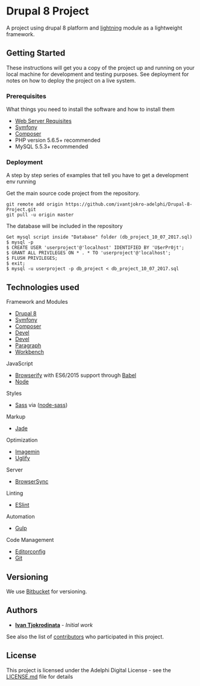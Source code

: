 # Drupal 8 Project

A project using drupal 8 platform and [lightning](https://www.drupal.org/project/lightning) module as a lightweight framework.

## Getting Started

These instructions will get you a copy of the project up and running on your local machine for development and testing purposes. See deployment for notes on how to deploy the project on a live system.

### Prerequisites

What things you need to install the software and how to install them

* [Web Server Requisites](https://www.drupal.org/docs/8/system-requirements/web-server)
* [Symfony](https://symfony.com/)
* [Composer](https://getcomposer.org/)
* PHP version 5.6.5+ recommended
* MySQL 5.5.3+ recommended

### Deployment

A step by step series of examples that tell you have to get a development env running

Get the main source code project from the repository.
```
git remote add origin https://github.com/ivantjokro-adelphi/Drupal-8-Project.git
git pull -u origin master
```

The database will be included in the repository

```
Get mysql script inside "Database" folder (db_project_10_07_2017.sql)
$ mysql -p
$ CREATE USER 'userproject'@'localhost' IDENTIFIED BY 'U$erPr0jt';
$ GRANT ALL PRIVILEGES ON * . * TO 'userproject'@'localhost';
$ FLUSH PRIVILEGES;
$ exit;
$ mysql -u userproject -p db_project < db_project_10_07_2017.sql
```

## Technologies used

Framework and Modules
- [Drupal 8](https://www.drupal.org/8)
- [Symfony](https://symfony.com/)
- [Composer](https://getcomposer.org/)
- [Devel](https://www.drupal.org/project/devel)
- [Devel](https://www.drupal.org/project/devel)
- [Paragraph](https://www.drupal.org/project/paragraphs)
- [Workbench](https://www.drupal.org/project/workbench)

JavaScript
- [Browserify](http://browserify.org/) with ES6/2015 support through [Babel](https://babeljs.io/)
- [Node](https://nodejs.org/)

Styles
- [Sass](http://sass-lang.com/) via ([node-sass](https://github.com/sass/node-sass))

Markup
- [Jade](http://jade-lang.com/)

Optimization
- [Imagemin](https://github.com/imagemin/imagemin)
- [Uglify](https://github.com/mishoo/UglifyJS)

Server
- [BrowserSync](http://www.browsersync.io/)

Linting
- [ESlint](http://eslint.org/)

Automation
- [Gulp](http://gulpjs.com)

Code Management
- [Editorconfig](http://editorconfig.org/)
- [Git](https://git-scm.com/)


## Versioning

We use [Bitbucket](https://bitbucket.org/) for versioning.

## Authors

* [**Ivan Tjokrodinata**](https://github.com/ivantjokro-adelphi) - *Initial work*

See also the list of [contributors](https://github.com/your/project/contributors) who participated in this project.

## License

This project is licensed under the Adelphi Digital License - see the [LICENSE.md](LICENSE.md) file for details



